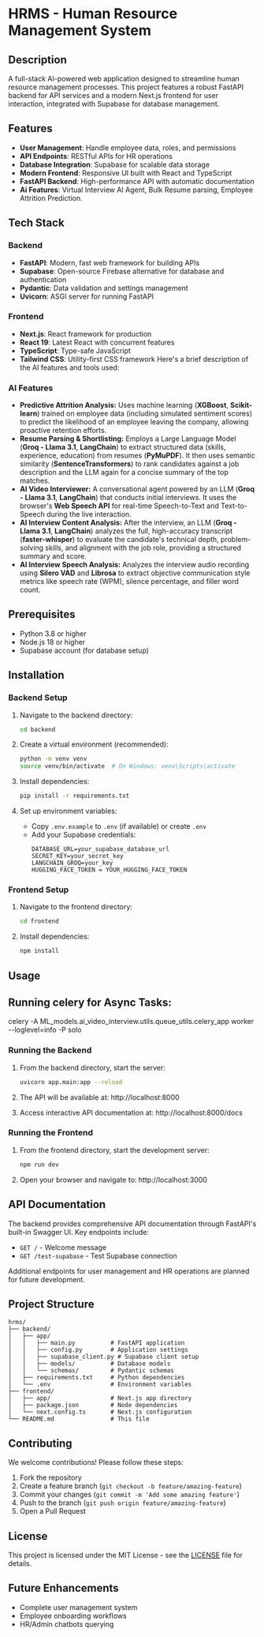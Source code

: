 # HRMS - Human Resource Management System

## Description

A full-stack AI-powered web application designed to streamline human resource management processes. This project features a robust FastAPI backend for API services and a modern Next.js frontend for user interaction, integrated with Supabase for database management.

## Features

- **User Management**: Handle employee data, roles, and permissions
- **API Endpoints**: RESTful APIs for HR operations
- **Database Integration**: Supabase for scalable data storage
- **Modern Frontend**: Responsive UI built with React and TypeScript
- **FastAPI Backend**: High-performance API with automatic documentation
- **Ai Features**: Virtual Interview AI Agent, Bulk Resume parsing, Employee Attrition Prediction.

## Tech Stack

### Backend
- **FastAPI**: Modern, fast web framework for building APIs
- **Supabase**: Open-source Firebase alternative for database and authentication
- **Pydantic**: Data validation and settings management
- **Uvicorn**: ASGI server for running FastAPI

### Frontend
- **Next.js**: React framework for production
- **React 19**: Latest React with concurrent features
- **TypeScript**: Type-safe JavaScript
- **Tailwind CSS**: Utility-first CSS framework
Here's a brief description of the AI features and tools used:

### AI Features

* **Predictive Attrition Analysis:** Uses machine learning (**XGBoost**, **Scikit-learn**) trained on employee data (including simulated sentiment scores) to predict the likelihood of an employee leaving the company, allowing proactive retention efforts.
* **Resume Parsing & Shortlisting:** Employs a Large Language Model (**Groq - Llama 3.1**, **LangChain**) to extract structured data (skills, experience, education) from resumes (**PyMuPDF**). It then uses semantic similarity (**SentenceTransformers**) to rank candidates against a job description and the LLM again for a concise summary of the top matches.
* **AI Video Interviewer:** A conversational agent powered by an LLM (**Groq - Llama 3.1**, **LangChain**) that conducts initial interviews. It uses the browser's **Web Speech API** for real-time Speech-to-Text and Text-to-Speech during the live interaction.
* **AI Interview Content Analysis:** After the interview, an LLM (**Groq - Llama 3.1**, **LangChain**) analyzes the full, high-accuracy transcript (**faster-whisper**) to evaluate the candidate's technical depth, problem-solving skills, and alignment with the job role, providing a structured summary and score.
* **AI Interview Speech Analysis:** Analyzes the interview audio recording using **Silero VAD** and **Librosa** to extract objective communication style metrics like speech rate (WPM), silence percentage, and filler word count.

## Prerequisites

- Python 3.8 or higher
- Node.js 18 or higher
- Supabase account (for database setup)

## Installation

### Backend Setup

1. Navigate to the backend directory:
   ```bash
   cd backend
   ```

2. Create a virtual environment (recommended):
   ```bash
   python -m venv venv
   source venv/bin/activate  # On Windows: venv\Scripts\activate
   ```

3. Install dependencies:
   ```bash
   pip install -r requirements.txt
   ```

4. Set up environment variables:
   - Copy `.env.example` to `.env` (if available) or create `.env`
   - Add your Supabase credentials:
     ```
     DATABASE_URL=your_supabase_database_url
     SECRET_KEY=your_secret_key
     LANGCHAIN_GROQ=your_key
     HUGGING_FACE_TOKEN = YOUR_HUGGING_FACE_TOKEN
     ```

### Frontend Setup

1. Navigate to the frontend directory:
   ```bash
   cd frontend
   ```

2. Install dependencies:
   ```bash
   npm install
   ```

## Usage
## Running celery for Async Tasks:
celery -A ML_models.ai_video_interview.utils.queue_utils.celery_app worker --loglevel=info -P solo
### Running the Backend

1. From the backend directory, start the server:
   ```bash
   uvicorn app.main:app --reload
   ```

2. The API will be available at: http://localhost:8000

3. Access interactive API documentation at: http://localhost:8000/docs

### Running the Frontend

1. From the frontend directory, start the development server:
   ```bash
   npm run dev
   ```

2. Open your browser and navigate to: http://localhost:3000

## API Documentation

The backend provides comprehensive API documentation through FastAPI's built-in Swagger UI. Key endpoints include:

- `GET /` - Welcome message
- `GET /test-supabase` - Test Supabase connection

Additional endpoints for user management and HR operations are planned for future development.

## Project Structure

```
hrms/
├── backend/
│   ├── app/
│   │   ├── main.py          # FastAPI application
│   │   ├── config.py        # Application settings
│   │   ├── supabase_client.py # Supabase client setup
│   │   ├── models/          # Database models
│   │   └── schemas/         # Pydantic schemas
│   ├── requirements.txt     # Python dependencies
│   └── .env                 # Environment variables
├── frontend/
│   ├── app/                 # Next.js app directory
│   ├── package.json         # Node dependencies
│   └── next.config.ts       # Next.js configuration
└── README.md                # This file
```

## Contributing

We welcome contributions! Please follow these steps:

1. Fork the repository
2. Create a feature branch (`git checkout -b feature/amazing-feature`)
3. Commit your changes (`git commit -m 'Add some amazing feature'`)
4. Push to the branch (`git push origin feature/amazing-feature`)
5. Open a Pull Request

## License

This project is licensed under the MIT License - see the [LICENSE](LICENSE) file for details.

## Future Enhancements

- Complete user management system
- Employee onboarding workflows
- HR/Admin chatbots querying

